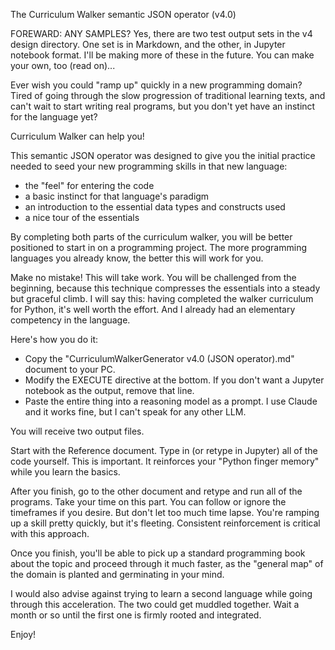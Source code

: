 The Curriculum Walker semantic JSON operator (v4.0)

FOREWARD:
ANY SAMPLES? Yes, there are two test output sets in the v4 design directory. One set is in Markdown, and the other, in Jupyter notebook format. I'll be making more of these in the future. You can make your own, too (read on)...

Ever wish you could "ramp up" quickly in a new programming domain?
Tired of going through the slow progression of traditional learning
texts, and can't wait to start writing real programs, but you don't
yet have an instinct for the language yet?

Curriculum Walker can help you!

This semantic JSON operator was designed to give you the initial practice
needed to seed your new programming skills in that new language:
- the "feel" for entering the code
- a basic instinct for that language's paradigm
- an introduction to the essential data types and constructs used
- a nice tour of the essentials

By completing both parts of the curriculum walker, you will be better
positioned to start in on a programming project. The more programming languages you already know, the better this will work for you.

Make no mistake! This will take work. You will be challenged from the beginning,
because this technique compresses the essentials into a steady but graceful climb.
I will say this: having completed the walker curriculum for Python, it's well worth
the effort. And I already had an elementary competency in the language.

Here's how you do it:

- Copy the "CurriculumWalkerGenerator v4.0 (JSON operator).md" document to your PC.
- Modify the EXECUTE directive at the bottom. If you don't want a Jupyter notebook as the output, remove that line.
- Paste the entire thing into a reasoning model as a prompt. I use Claude and it works fine, but I can't speak for any other LLM.

You will receive two output files.

Start with the Reference document. Type in (or retype in Jupyter) all of the code yourself. This is important. It reinforces your "Python finger memory" while you learn the basics.

After you finish, go to the other document and retype and run all of the programs. Take your time on this part. You can follow or ignore the timeframes if you desire. But don't let too much time lapse. You're ramping up a skill pretty quickly, but it's fleeting. Consistent reinforcement is critical with this approach.

Once you finish, you'll be able to pick up a standard programming book about the topic and proceed through it much faster, as the "general map" of the domain is planted and germinating in your mind.

I would also advise against trying to learn a second language while going through this acceleration. The two could get muddled together. Wait a month or so until the first one is firmly rooted and integrated.

Enjoy!
